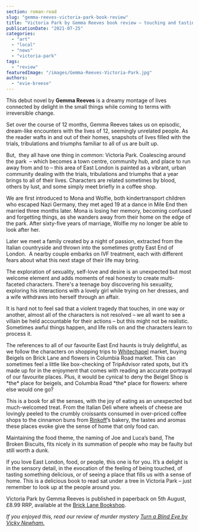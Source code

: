 ```yaml
---
section: roman-road
slug: "gemma-reeves-victoria-park-book-review"
title: "Victoria Park by Gemma Reeves book review – touching and tasting East London"
publicationDate: "2021-07-25"
categories: 
  - "art"
  - "local"
  - "news"
  - "victoria-park"
tags: 
  - "review"
featuredImage: "/images/Gemma-Reeves-Victoria-Park.jpg"
authors: 
  - "evie-breese"
---
```


This debut novel by **Gemma Reeves** is a dreamy montage of lives connected by delight in the small things while coming to terms with irreversible change.

Set over the course of 12 months, Gemma Reeves takes us on episodic, dream-like encounters with the lives of 12, seemingly unrelated people. As the reader wafts in and out of their homes, snapshots of lives filled with the trials, tribulations and triumphs familiar to all of us are built up. 

But,  they all have one thing in common: Victoria Park. Coalescing around the park  – which becomes a town centre, community hub, and place to run away from and to – this area of East London is painted as a vibrant, urban community dealing with the trials, tribulations and triumphs that a year brings to all of their lives. Characters are related sometimes by blood, others by lust, and some simply meet briefly in a coffee shop.

We are first introduced to Mona and Wolfie, both kindertransport children who escaped Nazi Germany, they met aged 19 at a dance in Mile End then married three months later. Mona is losing her memory, becoming confused and forgetting things, as she wanders away from their home on the edge of the park. After sixty-five years of marriage, Wolfie my no longer be able to look after her. 

Later we meet a family created by a night of passion, extracted from the Italian countryside and thrown into the sometimes grotty East End of London.  A nearby couple embarks on IVF treatment, each with different fears about what this next stage of their life may bring. 

The exploration of sexuality, self-love and desire is an unexpected but most welcome element and adds moments of real honesty to create multi-faceted characters. There's a teenage boy discovering his sexuality, exploring his interactions with a lovely girl while trying on her dresses, and a wife withdraws into herself through an affair. 

It is hard not to feel sad that a violent tragedy that touches, in one way or another, almost all of the characters is not resolved – we all want to see a villain be held accountable for their actions – but this might not be realistic. Sometimes awful things happen, and life rolls on and the characters learn to process it. 

The references to all of our favourite East End haunts is truly delightful, as we follow the characters on shopping trips to [Whitechapel](https://whitechapellondon.co.uk/) market, buying Beigels on Brick Lane and flowers in Columbia Road market. This can sometimes feel a little like box-checking of TripAdvisor rated spots, but it’s made up for in the enjoyment that comes with reading an accurate portrayal of our favourite places. Plus, it would be cynical to deny the Beigel Shop is \*the\* place for beigels, and Columbia Road \*the\* place for flowers: where else would one go? 

This is a book for all the senses, with the joy of eating as an unexpected but much-welcomed treat. From the Italian Deli where wheels of cheese are lovingly peeled to the crumbly croissants consumed in over-priced coffee shops to the cinnamon buns from [Rinkoff](https://romanroadlondon.com/rinkoffs-bakery-interview/)’s bakery, the tastes and aromas these places evoke give the sense of home that only food can. 

Maintaining the food theme, the naming of Joe and Luca’s band, The Broken Biscuits, fits nicely in its summation of people who may be faulty but still worth a dunk. 

If you love East London, food, or people, this one is for you. It’s a delight is in the sensory detail, in the evocation of the feeling of being touched, of tasting something delicious, or of seeing a place that fills us with a sense of home. This is a delicious book to read sat under a tree in Victoria Park – just remember to look up at the people around you.

Victoria Park by Gemma Reeves is published in paperback on 5th August, £8.99 RRP, available at the [Brick Lane Bookshop](https://bricklanebookshop.org/product/victoria-park-gemma-reeves/).

_If you enjoyed this, read our review of murder mystery [Turn a Blind Eye by Vicky Newham.](https://romanroadlondon.com/turn-a-blind-eye-vicky-newham-book-review/)_
